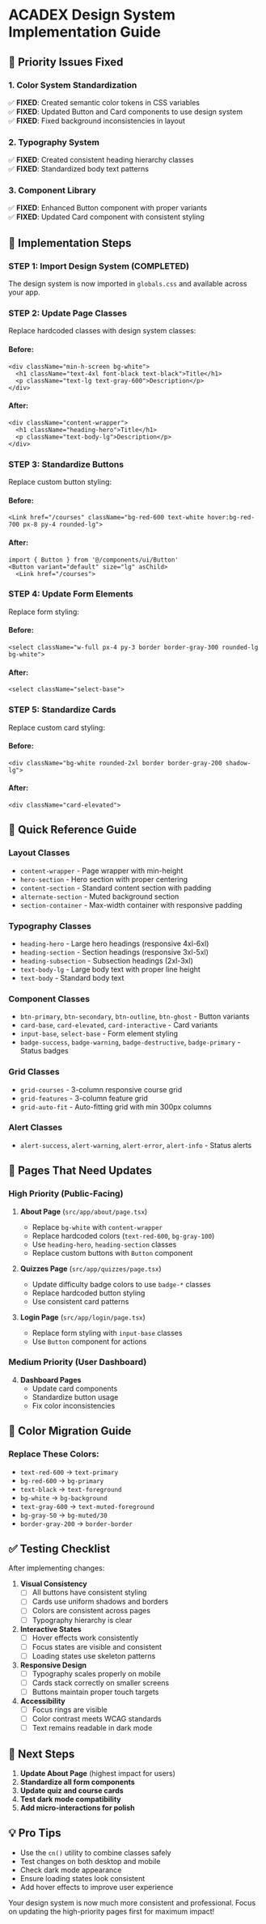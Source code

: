 # ACADEX Design System Implementation Guide

## 🎯 **Priority Issues Fixed**

### 1. **Color System Standardization**
✅ **FIXED**: Created semantic color tokens in CSS variables  
✅ **FIXED**: Updated Button and Card components to use design system  
✅ **FIXED**: Fixed background inconsistencies in layout  

### 2. **Typography System**
✅ **FIXED**: Created consistent heading hierarchy classes  
✅ **FIXED**: Standardized body text patterns  

### 3. **Component Library**
✅ **FIXED**: Enhanced Button component with proper variants  
✅ **FIXED**: Updated Card component with consistent styling  

## 🔧 **Implementation Steps**

### **STEP 1: Import Design System (COMPLETED)**
The design system is now imported in `globals.css` and available across your app.

### **STEP 2: Update Page Classes**
Replace hardcoded classes with design system classes:

#### **Before:**
```tsx
<div className="min-h-screen bg-white">
  <h1 className="text-4xl font-black text-black">Title</h1>
  <p className="text-lg text-gray-600">Description</p>
</div>
```

#### **After:**
```tsx
<div className="content-wrapper">
  <h1 className="heading-hero">Title</h1>
  <p className="text-body-lg">Description</p>
</div>
```

### **STEP 3: Standardize Buttons**
Replace custom button styling:

#### **Before:**
```tsx
<Link href="/courses" className="bg-red-600 text-white hover:bg-red-700 px-8 py-4 rounded-lg">
```

#### **After:**
```tsx
import { Button } from '@/components/ui/Button'
<Button variant="default" size="lg" asChild>
  <Link href="/courses">
```

### **STEP 4: Update Form Elements**
Replace form styling:

#### **Before:**
```tsx
<select className="w-full px-4 py-3 border border-gray-300 rounded-lg bg-white">
```

#### **After:**
```tsx
<select className="select-base">
```

### **STEP 5: Standardize Cards**
Replace custom card styling:

#### **Before:**
```tsx
<div className="bg-white rounded-2xl border border-gray-200 shadow-lg">
```

#### **After:**
```tsx
<div className="card-elevated">
```

## 📝 **Quick Reference Guide**

### **Layout Classes**
- `content-wrapper` - Page wrapper with min-height
- `hero-section` - Hero section with proper centering
- `content-section` - Standard content section with padding
- `alternate-section` - Muted background section
- `section-container` - Max-width container with responsive padding

### **Typography Classes**
- `heading-hero` - Large hero headings (responsive 4xl-6xl)
- `heading-section` - Section headings (responsive 3xl-5xl)
- `heading-subsection` - Subsection headings (2xl-3xl)
- `text-body-lg` - Large body text with proper line height
- `text-body` - Standard body text

### **Component Classes**
- `btn-primary`, `btn-secondary`, `btn-outline`, `btn-ghost` - Button variants
- `card-base`, `card-elevated`, `card-interactive` - Card variants
- `input-base`, `select-base` - Form element styling
- `badge-success`, `badge-warning`, `badge-destructive`, `badge-primary` - Status badges

### **Grid Classes**
- `grid-courses` - 3-column responsive course grid
- `grid-features` - 3-column feature grid
- `grid-auto-fit` - Auto-fitting grid with min 300px columns

### **Alert Classes**
- `alert-success`, `alert-warning`, `alert-error`, `alert-info` - Status alerts

## 🚨 **Pages That Need Updates**

### **High Priority (Public-Facing)**
1. **About Page** (`src/app/about/page.tsx`)
   - Replace `bg-white` with `content-wrapper`
   - Replace hardcoded colors (`text-red-600`, `bg-gray-100`)
   - Use `heading-hero`, `heading-section` classes
   - Replace custom buttons with `Button` component

2. **Quizzes Page** (`src/app/quizzes/page.tsx`)
   - Update difficulty badge colors to use `badge-*` classes
   - Replace hardcoded button styling
   - Use consistent card patterns

3. **Login Page** (`src/app/login/page.tsx`)
   - Replace form styling with `input-base` classes
   - Use `Button` component for actions

### **Medium Priority (User Dashboard)**
4. **Dashboard Pages**
   - Update card components
   - Standardize button usage
   - Fix color inconsistencies

## 🎨 **Color Migration Guide**

### **Replace These Colors:**
- `text-red-600` → `text-primary`
- `bg-red-600` → `bg-primary`
- `text-black` → `text-foreground`
- `bg-white` → `bg-background`
- `text-gray-600` → `text-muted-foreground`
- `bg-gray-50` → `bg-muted/30`
- `border-gray-200` → `border-border`

## ✅ **Testing Checklist**

After implementing changes:

1. **Visual Consistency**
   - [ ] All buttons have consistent styling
   - [ ] Cards use uniform shadows and borders
   - [ ] Colors are consistent across pages
   - [ ] Typography hierarchy is clear

2. **Interactive States**
   - [ ] Hover effects work consistently
   - [ ] Focus states are visible and consistent
   - [ ] Loading states use skeleton patterns

3. **Responsive Design**
   - [ ] Typography scales properly on mobile
   - [ ] Cards stack correctly on smaller screens
   - [ ] Buttons maintain proper touch targets

4. **Accessibility**
   - [ ] Focus rings are visible
   - [ ] Color contrast meets WCAG standards
   - [ ] Text remains readable in dark mode

## 🚀 **Next Steps**

1. **Update About Page** (highest impact for users)
2. **Standardize all form components**
3. **Update quiz and course cards**
4. **Test dark mode compatibility**
5. **Add micro-interactions for polish**

## 💡 **Pro Tips**

- Use the `cn()` utility to combine classes safely
- Test changes on both desktop and mobile
- Check dark mode appearance
- Ensure loading states look consistent
- Add hover effects to improve user experience

Your design system is now much more consistent and professional. Focus on updating the high-priority pages first for maximum impact!

